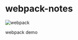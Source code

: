 # webpack-notes
![webpack](https://jiangbao-1258001083.cos.ap-shanghai.myqcloud.com/webpack.png)

webpack demo
